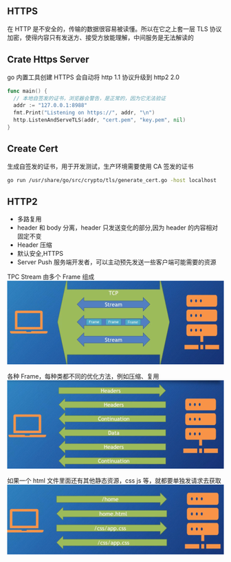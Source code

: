 ## HTTPS

在 HTTP 是不安全的，传输的数据很容易被读懂。所以在它之上套一层 TLS 协议加密，使得内容只有发送方、接受方放能理解，中间服务是无法解读的

## Crate Https Server

go 内置工具创建 HTTPS 会自动将 http 1.1 协议升级到 http2 2.0

```go
func main() {
  // 本地自签发的证书，浏览器会警告，是正常的，因为它无法验证
  addr := "127.0.0.1:8988"
  fmt.Print("Listening on https://", addr, "\n")
  http.ListenAndServeTLS(addr, "cert.pem", "key.pem", nil)
}
```

## Create Cert

生成自签发的证书，用于开发测试，生产环境需要使用 CA 签发的证书

```sh
go run /usr/share/go/src/crypto/tls/generate_cert.go -host localhost
```

## HTTP2

- 多路复用
- header 和 body 分离，header 只发送变化的部分,因为 header 的内容相对固定不变
- Header 压缩
- 默认安全,HTTPS
- Server Push 服务端开发者，可以主动预先发送一些客户端可能需要的资源

TPC Stream 由多个 Frame 组成
![Stream](Stream.jpg)

各种 Frame，每种类都不同的优化方法，例如压缩、复用
![Frame](Fream.jpg)

如果一个 html 文件里面还有其他静态资源，css js 等，就都要单独发请求去获取
![No Server Push](No_Server_Push.png)
